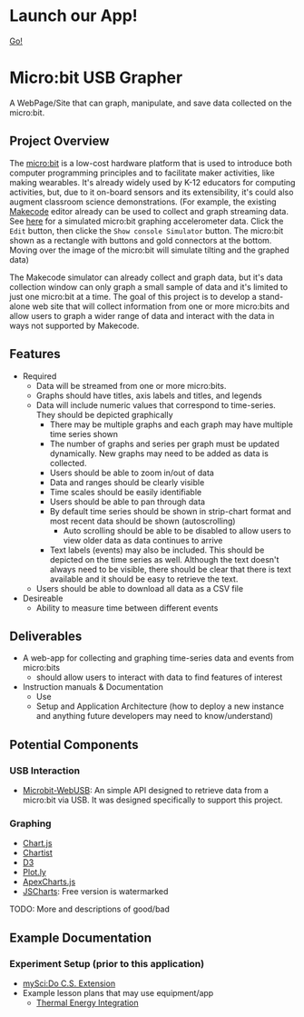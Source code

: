 # Launch our App! 

[Go!](https://bdsearle.github.io/microbit-usb-grapher)

# Micro:bit USB Grapher

A WebPage/Site that can graph, manipulate, and save data collected on the micro:bit. 

## Project Overview

The [micro:bit](https://microbit.org/) is a low-cost hardware platform that is used to introduce both computer programming principles and to facilitate maker activities, like making wearables. It's already widely used by K-12 educators for computing activities, but, due to it on-board sensors and its extensibility, it's could also augment classroom science demonstrations.  (For example, the existing [Makecode](https://makecode.microbit.org) editor already can be used to collect and graph streaming data. See [here](https://makecode.microbit.org/_Yfrc6f85EMR5) for a simulated micro:bit graphing accelerometer data. Click the `Edit` button, then clicke the `Show console Simulator` button.  The micro:bit shown as a rectangle with buttons and gold connectors at the bottom. Moving over the image of the micro:bit will simulate tilting and the graphed data)

The Makecode simulator can already collect and graph data, but it's data collection window can only graph a small sample of data and it's limited to just one micro:bit at a time.  The goal of this project is to develop a stand-alone web site that will collect information from one or more micro:bits and allow users to graph a wider range of data and interact with the data in ways not supported by Makecode.

## Features

* Required
  * Data will be streamed from one or more micro:bits. 
  * Graphs should have titles, axis labels and titles, and legends
  * Data will include numeric values that correspond to time-series.  They should be depicted graphically
    * There may be multiple graphs and each graph may have multiple time series shown
    * The number of graphs and series per graph must be updated dynamically.  New graphs may need to be added as data is collected.
    * Users should be able to zoom in/out of data
    * Data and ranges should be clearly visible
    * Time scales should be easily identifiable
    * Users should be able to pan through data
    * By default time series should be shown in strip-chart format and most recent data should be shown (autoscrolling)
      * Auto scrolling should be able to be disabled to allow users to view older data as data continues to arrive
    * Text labels (events) may also be included.  This should be depicted on the time series as well.  Although the text doesn't always need to be visible, there should be clear that there is text available and it should be easy to retrieve the text.
  * Users should be able to download all data as a CSV file
* Desireable 
  * Ability to measure time between different events

## Deliverables 

* A web-app for collecting and graphing time-series data and events from micro:bits
  * should allow users to interact with data to find features of interest
* Instruction manuals & Documentation
  * Use
  * Setup and Application Architecture (how to deploy a new instance and anything future developers may need to know/understand)

## Potential Components 

### USB Interaction
* [Microbit-WebUSB](https://github.com/bsiever/microbit-webusb): An simple API designed to  retrieve data from a micro:bit via USB.  It was designed specifically to support this project.

### Graphing

* [Chart.js](https://www.chartjs.org/)
* [Chartist](https://gionkunz.github.io/chartist-js/)
* [D3](https://d3js.org/)
* [Plot.ly](https://plot.ly/javascript/)
* [ApexCharts.js](https://apexcharts.com/)
* [JSCharts](http://www.jscharts.com):  Free version is watermarked

TODO: More and descriptions of good/bad

## Example Documentation 

### Experiment Setup (prior to this application)

* [mySci:Do C.S. Extension](https://docs.google.com/presentation/d/1CIyQK71pNGHjf5gfHqg3yD-sWP0rnXZlt6-MK9j_ISk/edit?ts=5c9e48f6#slide=id.g5475e6f318_0_0)
* Example lesson plans that may use equipment/app
  * [Thermal Energy Integration](https://docs.google.com/document/d/1QrpOTx8CPjq-xRYbbaWQmzVJVbB77bzh9p2SAFtpW98/edit?usp=sharing)
